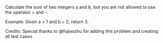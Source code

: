 Calculate the sum of two integers a and b, but you are not allowed to use the operator + and -.

Example:
Given a = 1 and b = 2, return 3.

Credits:
Special thanks to @fujiaozhu for adding this problem and creating all test cases.